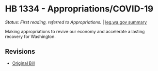 # HB 1334 - Appropriations/COVID-19
*Status: First reading, referred to Appropriations.* | [leg.wa.gov summary](https://app.leg.wa.gov/billsummary?BillNumber=1334&Year=2021)

Making appropriations to revive our economy and accelerate a lasting recovery for Washington.

## Revisions
* [Original Bill](1/)
